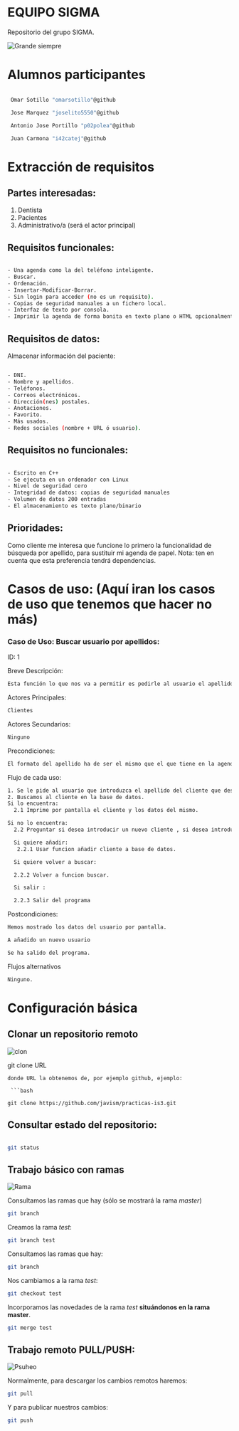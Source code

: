 EQUIPO SIGMA
==========
Repositorio del grupo SIGMA.

![Grande siempre](http://i.imgur.com/xByMlW9.gif)

# Alumnos participantes

```bash

 Omar Sotillo "omarsotillo"@github

 Jose Marquez "joselito5550"@github

 Antonio Jose Portillo "p02polea"@github

 Juan Carmona "i42catej"@github

```

# Extracción de requisitos

## Partes interesadas:

1. Dentista
2. Pacientes
3. Administrativo/a (será el actor principal)

## Requisitos funcionales:

```bash

- Una agenda como la del teléfono inteligente.
- Buscar.
- Ordenación.
- Insertar-Modificar-Borrar.
- Sin login para acceder (no es un requisito).
- Copias de seguridad manuales a un fichero local.
- Interfaz de texto por consola.
- Imprimir la agenda de forma bonita en texto plano o HTML opcionalmente.

```

## Requisitos de datos:

Almacenar información del paciente:


```bash

- DNI.
- Nombre y apellidos.
- Teléfonos.
- Correos electrónicos.
- Dirección(nes) postales.
- Anotaciones.
- Favorito.
- Más usados.
- Redes sociales (nombre + URL ó usuario).

```

## Requisitos no funcionales:

```bash

- Escrito en C++
- Se ejecuta en un ordenador con Linux
- Nivel de seguridad cero
- Integridad de datos: copias de seguridad manuales
- Volumen de datos 200 entradas
- El almacenamiento es texto plano/binario

```

## Prioridades:

Como cliente me interesa que funcione lo primero la funcionalidad de búsqueda por apellido, para sustituir mi agenda de papel. Nota: ten en cuenta que esta preferencia tendrá dependencias.

# Casos de uso: (Aquí iran los casos de uso que tenemos que hacer no más)

### Caso de Uso: Buscar usuario por apellidos:

ID: 1

Breve Descripción:

```bash
Esta función lo que nos va a permitir es pedirle al usuario el apellido del usuario que quieres buscar y buscarlo en nuestra base de datos(fichero de texto).

```

Actores Principales:

```bash
Clientes

```

Actores Secundarios:

```bash
Ninguno

```

Precondiciones:

```bash
El formato del apellido ha de ser el mismo que el que tiene en la agenda.

```

Flujo de cada uso:

```bash
1. Se le pide al usuario que introduzca el apellido del cliente que desea buscar.
2. Buscamos al cliente en la base de datos.
Si lo encuentra:
  2.1 Imprime por pantalla el cliente y los datos del mismo.

Si no lo encuentra:
  2.2 Preguntar si desea introducir un nuevo cliente , si desea introducir de nuevo un apellido o salir del programa..

  Si quiere añadir:
   2.2.1 Usar funcion añadir cliente a base de datos.

  Si quiere volver a buscar:

  2.2.2 Volver a funcion buscar.

  Si salir :

  2.2.3 Salir del programa

```

Postcondiciones:

```bash
Hemos mostrado los datos del usuario por pantalla.

A añadido un nuevo usuario

Se ha salido del programa.

```

Flujos alternativos

```bash
Ninguno.

```

# Configuración básica

## Clonar un repositorio remoto

![clon](http://stream1.gifsoup.com/view/78100/clone-humping-air-o.gif)

git clone URL

```
donde URL la obtenemos de, por ejemplo github, ejemplo:

 ```bash

git clone https://github.com/javism/practicas-is3.git

```

## Consultar estado del repositorio:

```bash

git status

```

## Trabajo básico con ramas

![Rama](http://cdn.innovativelanguage.com/wordlists/media/thumb/12815_fit512.jpg)

Consultamos las ramas que hay (sólo se mostrará la rama *master*)

```bash
git branch
```

Creamos la rama *test*:
```bash
git branch test
```

Consultamos las ramas que hay:
```bash
git branch
```

Nos cambiamos a la rama *test*:
```bash
git checkout test
```
Incorporamos las novedades de la rama *test* **situándonos en la rama master**.

```bash
git merge test
```
## Trabajo remoto PULL/PUSH:

![Psuheo](http://www.gifcrap.com/g2data/albums/TV/Star%20Wars%20-%20Force%20Push%20-%20Goats%20fall%20over.gif)

Normalmente, para descargar los cambios remotos haremos:

```bash
git pull
```

Y para publicar nuestros cambios:

```bash
git push
```
